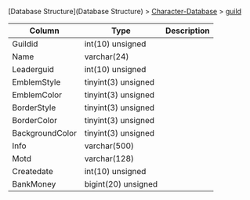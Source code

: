 [Database Structure](Database Structure) > [Character-Database](Character-Database) > [guild](guild)

Column | Type | Description
--- | --- | ---
Guildid | int(10) unsigned | 
Name | varchar(24) | 
Leaderguid | int(10) unsigned | 
EmblemStyle | tinyint(3) unsigned | 
EmblemColor | tinyint(3) unsigned | 
BorderStyle | tinyint(3) unsigned | 
BorderColor | tinyint(3) unsigned | 
BackgroundColor | tinyint(3) unsigned | 
Info | varchar(500) | 
Motd | varchar(128) | 
Createdate | int(10) unsigned | 
BankMoney | bigint(20) unsigned | 
